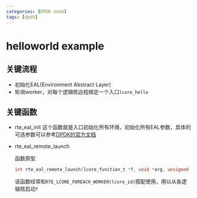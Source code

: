 ```yaml
---
categories: [DPDK noob]
tags: [dpdk]
---
```


# helloworld example

## 关键流程

- 初始化EAL(Environment Abstract Layer)
- 轮询worker，对每个逻辑核远程绑定一个入口`lcore_hello`

## 关键函数

- rte_eal_init
  这个函数就是入口初始化所有环境，初始化所有EAL参数，具体的可选参数可以参考[DPDK的官方文档](https://doc.dpdk.org/guides/linux_gsg/linux_eal_parameters.html)
- rte_eal_remote_launch
  
  函数原型

  ```c
  int rte_eal_remote_launch(lcore_function_t *f, void *arg, unsigned int worker_id)
  ```

  该函数经常和`RTE_LCORE_FOREACH_WORKER(lcore_id)`搭配使用，用以从各逻辑核启动`f`
